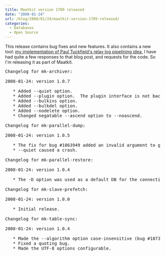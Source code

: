 ```yaml
---
title: Maatkit version 1709 released
date: "2008-01-24"
url: /blog/2008/01/24/maatkit-version-1709-released/
categories:
  - Databases
  - Open Source
---
```


This release contains bug fixes and new features. It also contains a new tool: [my implementation of Paul Tuckfield's relay log pipelining idea.][1] I have had quite a few responses to that blog post, and requests for the code. So I'm releasing it as part of Maatkit.

<pre>Changelog for mk-archiver:

2008-01-24: version 1.0.7

   * Added --quiet option.
   * Added --plugin option.  The plugin interface is not backwards compatible.
   * Added --bulkins option.
   * Added --bulkdel option.
   * Added --nodelete option.
   * Changed negatable --ascend option to --noascend.

Changelog for mk-parallel-dump:

2008-01-24: version 1.0.5

   * The fix for bug #1863949 added an invalid argument to gzip (bug #1866137)
   * --quiet caused a crash.

Changelog for mk-parallel-restore:

2008-01-24: version 1.0.4

   * The -D option was used as a default DB for the connection (bug #1870415).

Changelog for mk-slave-prefetch:

2008-01-24: version 1.0.0

   * Initial release.

Changelog for mk-table-sync:

2008-01-24: version 1.0.4

   * Made the --algorithm option case-insensitive (bug #1873152).
   * Fixed a quoting bug.
   * Made the UTF-8 options configurable.</pre>

 [1]: http://www.xaprb.com/blog/2008/01/13/how-pre-fetching-relay-logs-speeds-up-mysql-replication-slaves/

